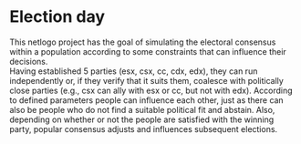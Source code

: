 # Election day
This netlogo project has the goal of simulating the electoral consensus within a population according to some constraints that can influence their decisions.  
Having established 5 parties (esx, csx, cc, cdx, edx), they can run independently or, if they verify that it suits them, coalesce with politically close parties (e.g., csx can ally with esx or cc, but not with edx). According to defined parameters people can influence each other, just as there can also be people who do not find a suitable political fit and abstain. Also, depending on whether or not the people are satisfied with the winning party, popular consensus adjusts and influences subsequent elections.

